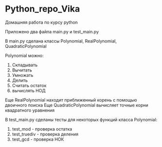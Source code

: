 # Python_repo_Vika
Домашняя работа по курсу python

Приложено два файла main.py и test_main.py

В main.py сделана классы Polynomial, RealPolynomial, QuadraticPolynomial

Polynomial можно:
1. Складывать 
2. Вычитать
3. Умножать
4. Делить
5. Считать остаток
6. вычислять НОД

Еще RealPolynomial находит приближенный корень с помощью двоичного поиска
Еще QuadraticPolynomial вычисляет точные корни квадратного уравнения

В test_main.py сделаны тесты для некоторых функций класса Polynomial:
1. test_mod - проверка остатка
2. test_truediv - проверка деления
4. test_gcd - проверка НОК
